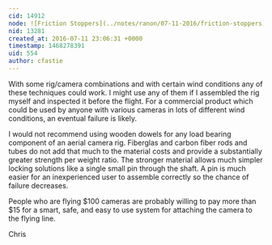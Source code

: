 ```yaml
---
cid: 14912
node: ![Friction Stoppers](../notes/ranon/07-11-2016/friction-stoppers)
nid: 13281
created_at: 2016-07-11 23:06:31 +0000
timestamp: 1468278391
uid: 554
author: cfastie
---
```


With some rig/camera combinations and with certain wind conditions any of these techniques could work. I might use any of them if I assembled the rig myself and inspected it before the flight. For a commercial product which could be used by anyone with various cameras in lots of different wind conditions, an eventual failure is likely. 

I would not recommend using wooden dowels for any load bearing component of an aerial camera rig. Fiberglas and carbon fiber rods and tubes do not add that much to the material costs and provide a substantially greater strength per weight ratio. The stronger material allows much simpler locking solutions like a single small pin through the shaft. A pin is much easier for an inexperienced user to assemble correctly so the chance of failure decreases. 

People who are flying $100 cameras are probably willing to pay more than $15 for a smart, safe, and easy to use system for attaching the camera to the flying line.

Chris